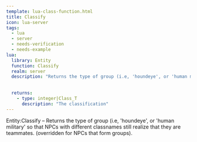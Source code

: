 ```yaml
---
template: lua-class-function.html
title: Classify
icon: lua-server
tags:
  - lua
  - server
  - needs-verification
  - needs-example
lua:
  library: Entity
  function: Classify
  realm: server
  description: "Returns the type of group (i.e, 'houndeye', or 'human military' so that NPCs with different classnames still realize that they are teammates. (overridden for NPCs that form groups)."
  
  
  returns:
    - type: integer|Class_T
      description: "The classification"
---
```


<div class="lua__search__keywords">
Entity:Classify &#x2013; Returns the type of group (i.e, 'houndeye', or 'human military' so that NPCs with different classnames still realize that they are teammates. (overridden for NPCs that form groups).
</div>
